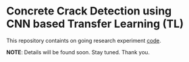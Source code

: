 # Concrete Crack Detection using CNN based Transfer Learning (TL)


This repository containts on going research experiment [code](./CCDTL-epochs-30.ipynb).

**NOTE**: Details will be found soon. Stay tuned. Thank you.

